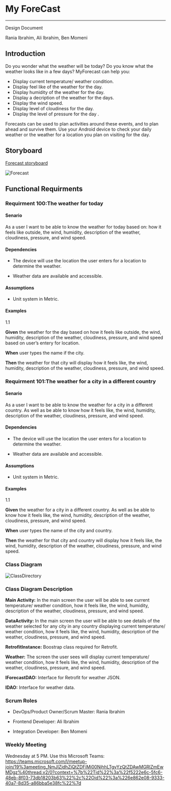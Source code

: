 # My ForeCast  

---  

Design Document  

Rania Ibrahim, Ali Ibrahim, Ben Momeni  

## Introduction  

Do you wonder what the weather will be today? Do you know what the weather looks like in a few days? MyForecast can help you:
- Display current temperature/ weather condition.
- Display feel like of the weather for the day.
- Display humidity of the weather for the day.
-	Display a decription of the weather for the days.
-	Display the wind speed.
-	Display level of cloudiness for the day.
-	Display the level of pressure for the day .  

Forecasts can be used to plan activities around these events, and to plan ahead and survive them. Use your Android device to check your daily weather or the weather for a location you plan on visiting for the day.  

## Storyboard  

[Forecast storyboard](https://1drv.ms/p/s!Anzr06X31ysqhjy1Eov89PM9rUyf?e=9kuLYc)  

![Forecast](https://user-images.githubusercontent.com/56984616/118527242-18005700-b70f-11eb-9fbf-e73b5e77fc29.png)  

## Functional Requirments  

### Requirment 100:The weather for today  

#### Senario  

As a user I want to be able to know the weather for today based on: how it feels like outside, the wind, humidity, description of the weather, cloudiness, pressure, and wind speed.  

#### Dependencies  

- The device will use the location the user enters for a location to determine the weather.  

- Weather data are available and accessible.  

#### Assumptions 

- Unit system in Metric.  

#### Examples  

1.1  

**Given** the weather for the day based on how it feels like outside,  the wind, humidity, description of the weather, cloudiness, pressure, and wind speed based on user’s entery for location.  

**When** user types the name if the city.  

**Then** the weather for that city will display how it feels like,  the wind, humidity, description of the weather, cloudiness, pressure, and wind speed.      


### Requirment 101:The weather for a city in a different country  

#### Senario  

As a user I want to be able to know the weather for a city in a different country. As well as be able to know how it feels like,  the wind, humidity, description of the weather, cloudiness, pressure, and wind speed.  

#### Dependencies  

- The device will use the location the user enters for a location to determine the weather.  

- Weather data are available and accessible.  
  

#### Assumptions 

- Unit system in Metric. 

#### Examples  

1.1  

**Given** the weather for a city in a different country. As well as be able to know how it feels like,  the wind, humidity, description of the weather, cloudiness, pressure, and wind speed.    

**When** user types the name of the city and country.  

**Then** the weather for that city and country will display how it feels like,  the wind, humidity, description of the weather, cloudiness, pressure, and wind speed.      

  

### Class Diagram  

![ClassDirectory](https://user-images.githubusercontent.com/56984616/118529235-4bdc7c00-b711-11eb-8af9-f43ecb35433a.png)  

### Class Diagram Description  

**Main Activity:** In the main screen the user will be able to see current temperature/ weather condition, how it feels like,  the wind, humidity, description of the weather, cloudiness, pressure, and wind speed.    

**DataActivity:** In the main screen the user will be able to see details of the weather selected for any city in any country displaying current temperature/ weather condition, how it feels like,  the wind, humidity, description of the weather, cloudiness, pressure, and wind speed.  


**RetrofitInstance:** Boostrap class required for Retrofit.  

**Weather:** The screen the user sees will display current temperature/ weather condition, how it feels like,  the wind, humidity, description of the weather, cloudiness, pressure, and wind speed.  

**IForecastDAO:** Interface for Retrofit for weather JSON.  

**IDAO:** Interface for weather data.  

### Scrum Roles  

- DevOps/Product Owner/Scrum Master: Rania Ibrahim  

-	Frontend Developer: Ali Ibrahim  

-	Integration Developer: Ben Momeni  

### Weekly Meeting  

Wednesday at 5 PM. Use this Microsoft Teams:  
https://teams.microsoft.com/l/meetup-join/19%3ameeting_NmJlZjdhZjQtZDFiMi00NjhhLTgyYzQtZDAwMGRlZmEwMDgz%40thread.v2/0?context=%7b%22Tid%22%3a%22f5222e6c-5fc6-48eb-8f03-73db18203b63%22%2c%22Oid%22%3a%226e862e08-9333-40a7-8d35-a86bba5e38fc%22%7d  







